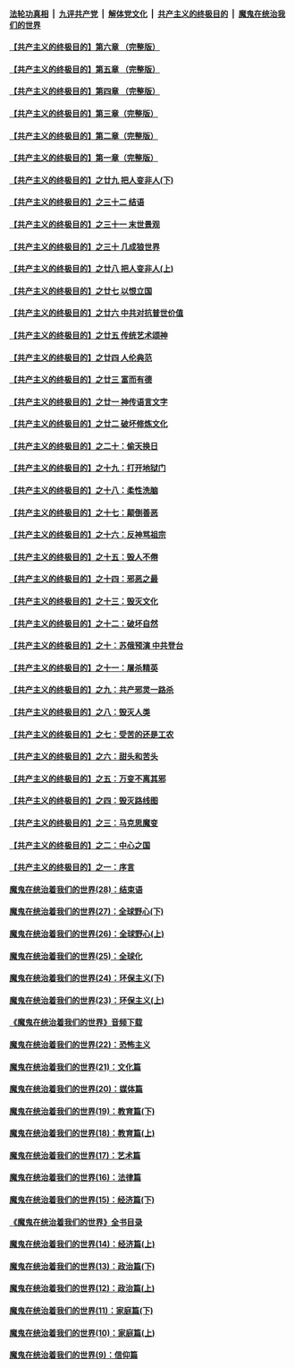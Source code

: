 ####  [法轮功真相](../../../../basic/blob/master/README.md?t=03302202) &nbsp;|&nbsp; [九评共产党](../../../../9ping.md/blob/master/README.md?t=03302202) &nbsp;|&nbsp; [解体党文化](../../../../jtdwh.md/blob/master/README.md?t=03302202)  &nbsp;|&nbsp; [共产主义的终极目的](../../../../gczydzjmd.md/blob/master/README.md?t=03302202) &nbsp;|&nbsp; [魔鬼在统治我们的世界](../../../../mgztzwmdsj.md/blob/master/README.md?t=03302202) 

#### [【共产主义的终极目的】第六章 （完整版）](../pages/nsc422/n11428913.md?t=03302202) 

#### [【共产主义的终极目的】第五章 （完整版）](../pages/nsc422/n11428912.md?t=03302202) 

#### [【共产主义的终极目的】第四章 （完整版）](../pages/nsc422/n11428907.md?t=03302202) 

#### [【共产主义的终极目的】第三章（完整版）](../pages/nsc422/n11428848.md?t=03302202) 

#### [【共产主义的终极目的】第二章（完整版）](../pages/nsc422/n11428831.md?t=03302202) 

#### [【共产主义的终极目的】第一章（完整版）](../pages/nsc422/n11417651.md?t=03302202) 

#### [【共产主义的终极目的】之廿九 把人变非人(下)](../pages/nsc422/n11344140.md?t=03302202) 

#### [【共产主义的终极目的】之三十二 结语](../pages/nsc422/n11360535.md?t=03302202) 

#### [【共产主义的终极目的】之三十一 末世景观](../pages/nsc422/n11351129.md?t=03302202) 

#### [【共产主义的终极目的】之三十 几成狼世界](../pages/nsc422/n11348280.md?t=03302202) 

#### [【共产主义的终极目的】之廿八 把人变非人(上)](../pages/nsc422/n11340492.md?t=03302202) 

#### [【共产主义的终极目的】之廿七 以恨立国](../pages/nsc422/n11336944.md?t=03302202) 

#### [【共产主义的终极目的】之廿六 中共对抗普世价值](../pages/nsc422/n11324785.md?t=03302202) 

#### [【共产主义的终极目的】之廿五 传统艺术颂神](../pages/nsc422/n11296396.md?t=03302202) 

#### [【共产主义的终极目的】之廿四 人伦典范](../pages/nsc422/n11296397.md?t=03302202) 

#### [【共产主义的终极目的】之廿三 富而有德](../pages/nsc422/n11283598.md?t=03302202) 

#### [【共产主义的终极目的】之廿一 神传语言文字](../pages/nsc422/n11263265.md?t=03302202) 

#### [【共产主义的终极目的】之廿二 破坏修炼文化](../pages/nsc422/n11245728.md?t=03302202) 

#### [【共产主义的终极目的】之二十：偷天换日](../pages/nsc422/n11238846.md?t=03302202) 

#### [【共产主义的终极目的】之十九：打开地狱门](../pages/nsc422/n11206376.md?t=03302202) 

#### [【共产主义的终极目的】之十八：柔性洗脑](../pages/nsc422/n11199994.md?t=03302202) 

#### [【共产主义的终极目的】之十七：颠倒善恶](../pages/nsc422/n11179782.md?t=03302202) 

#### [【共产主义的终极目的】之十六：反神骂祖宗](../pages/nsc422/n11166798.md?t=03302202) 

#### [【共产主义的终极目的】之十五：毁人不倦](../pages/nsc422/n11166792.md?t=03302202) 

#### [【共产主义的终极目的】之十四：邪恶之最](../pages/nsc422/n11150249.md?t=03302202) 

#### [【共产主义的终极目的】之十三：毁灭文化](../pages/nsc422/n11135227.md?t=03302202) 

#### [【共产主义的终极目的】之十二：破坏自然](../pages/nsc422/n11135214.md?t=03302202) 

#### [【共产主义的终极目的】之十：苏俄预演 中共登台](../pages/nsc422/n11118424.md?t=03302202) 

#### [【共产主义的终极目的】之十一：屠杀精英](../pages/nsc422/n11118442.md?t=03302202) 

#### [【共产主义的终极目的】之九：共产邪灵一路杀](../pages/nsc422/n11114139.md?t=03302202) 

#### [【共产主义的终极目的】之八：毁灭人类](../pages/nsc422/n11108503.md?t=03302202) 

#### [【共产主义的终极目的】之七：受苦的还是工农](../pages/nsc422/n11101809.md?t=03302202) 

#### [【共产主义的终极目的】之六：甜头和苦头](../pages/nsc422/n11096971.md?t=03302202) 

#### [【共产主义的终极目的】之五：万变不离其邪](../pages/nsc422/n11091285.md?t=03302202) 

#### [【共产主义的终极目的】之四：毁灭路线图](../pages/nsc422/n11086284.md?t=03302202) 

#### [【共产主义的终极目的】之三：马克思魔变](../pages/nsc422/n11061941.md?t=03302202) 

#### [【共产主义的终极目的】之二：中心之国](../pages/nsc422/n11047728.md?t=03302202) 

#### [【共产主义的终极目的】之一：序言](../pages/nsc422/n11086077.md?t=03302202) 

#### [魔鬼在统治着我们的世界(28)：结束语](../pages/nsc422/n10936246.md?t=03302202) 

#### [魔鬼在统治着我们的世界(27)：全球野心(下)](../pages/nsc422/n10928319.md?t=03302202) 

#### [魔鬼在统治着我们的世界(26)：全球野心(上)](../pages/nsc422/n10900318.md?t=03302202) 

#### [魔鬼在统治着我们的世界(25)：全球化](../pages/nsc422/n10788205.md?t=03302202) 

#### [魔鬼在统治着我们的世界(24)：环保主义(下)](../pages/nsc422/n10695307.md?t=03302202) 

#### [魔鬼在统治着我们的世界(23)：环保主义(上)](../pages/nsc422/n10688613.md?t=03302202) 

#### [《魔鬼在统治着我们的世界》音频下载](../pages/nsc422/n10635553.md?t=03302202) 

#### [魔鬼在统治着我们的世界(22)：恐怖主义](../pages/nsc422/n10614727.md?t=03302202) 

#### [魔鬼在统治着我们的世界(21)：文化篇](../pages/nsc422/n10597706.md?t=03302202) 

#### [魔鬼在统治着我们的世界(20)：媒体篇](../pages/nsc422/n10586579.md?t=03302202) 

#### [魔鬼在统治着我们的世界(19)：教育篇(下)](../pages/nsc422/n10564808.md?t=03302202) 

#### [魔鬼在统治着我们的世界(18)：教育篇(上)](../pages/nsc422/n10526970.md?t=03302202) 

#### [魔鬼在统治着我们的世界(17)：艺术篇](../pages/nsc422/n10499093.md?t=03302202) 

#### [魔鬼在统治着我们的世界(16)：法律篇](../pages/nsc422/n10485969.md?t=03302202) 

#### [魔鬼在统治着我们的世界(15)：经济篇(下)](../pages/nsc422/n10469975.md?t=03302202) 

#### [《魔鬼在统治着我们的世界》全书目录](../pages/nsc422/n10464261.md?t=03302202) 

#### [魔鬼在统治着我们的世界(14)：经济篇(上)](../pages/nsc422/n10457370.md?t=03302202) 

#### [魔鬼在统治着我们的世界(13)：政治篇(下)](../pages/nsc422/n10448270.md?t=03302202) 

#### [魔鬼在统治着我们的世界(12)：政治篇(上)](../pages/nsc422/n10444576.md?t=03302202) 

#### [魔鬼在统治着我们的世界(11)：家庭篇(下)](../pages/nsc422/n10440961.md?t=03302202) 

#### [魔鬼在统治着我们的世界(10)：家庭篇(上)](../pages/nsc422/n10435448.md?t=03302202) 

#### [魔鬼在统治着我们的世界(9)：信仰篇](../pages/nsc422/n10432159.md?t=03302202) 

